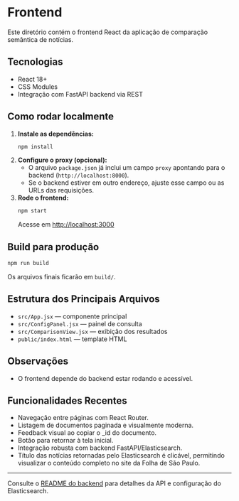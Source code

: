 # Frontend

Este diretório contém o frontend React da aplicação de comparação semântica de notícias.

## Tecnologias
- React 18+
- CSS Modules
- Integração com FastAPI backend via REST

## Como rodar localmente

1. **Instale as dependências:**
   ```bash
   npm install
   ```
2. **Configure o proxy (opcional):**
   - O arquivo `package.json` já inclui um campo `proxy` apontando para o backend (`http://localhost:8000`).
   - Se o backend estiver em outro endereço, ajuste esse campo ou as URLs das requisições.
3. **Rode o frontend:**
   ```bash
   npm start
   ```
   Acesse em [http://localhost:3000](http://localhost:3000)

## Build para produção
```bash
npm run build
```
Os arquivos finais ficarão em `build/`.

## Estrutura dos Principais Arquivos
- `src/App.jsx` — componente principal
- `src/ConfigPanel.jsx` — painel de consulta
- `src/ComparisonView.jsx` — exibição dos resultados
- `public/index.html` — template HTML

## Observações
- O frontend depende do backend estar rodando e acessível.

## Funcionalidades Recentes
- Navegação entre páginas com React Router.
- Listagem de documentos paginada e visualmente moderna.
- Feedback visual ao copiar o _id do documento.
- Botão para retornar à tela inicial.
- Integração robusta com backend FastAPI/Elasticsearch.
- Título das notícias retornadas pelo Elasticsearch é clicável, permitindo visualizar o conteúdo completo no site da Folha de São Paulo.

---
Consulte o [README do backend](../backend/README.md) para detalhes da API e configuração do Elasticsearch.
